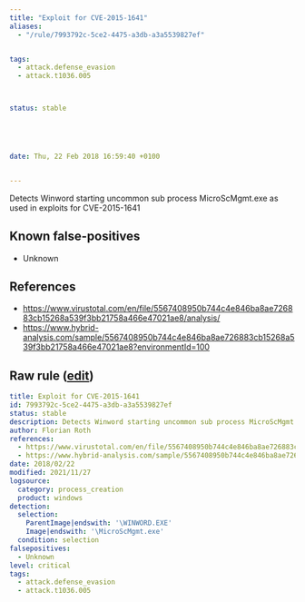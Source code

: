 ```yaml
---
title: "Exploit for CVE-2015-1641"
aliases:
  - "/rule/7993792c-5ce2-4475-a3db-a3a5539827ef"


tags:
  - attack.defense_evasion
  - attack.t1036.005



status: stable





date: Thu, 22 Feb 2018 16:59:40 +0100


---
```


Detects Winword starting uncommon sub process MicroScMgmt.exe as used in exploits for CVE-2015-1641

<!--more-->


## Known false-positives

* Unknown



## References

* https://www.virustotal.com/en/file/5567408950b744c4e846ba8ae726883cb15268a539f3bb21758a466e47021ae8/analysis/
* https://www.hybrid-analysis.com/sample/5567408950b744c4e846ba8ae726883cb15268a539f3bb21758a466e47021ae8?environmentId=100


## Raw rule ([edit](https://github.com/SigmaHQ/sigma/edit/master/rules/windows/process_creation/proc_creation_win_exploit_cve_2015_1641.yml))
```yaml
title: Exploit for CVE-2015-1641
id: 7993792c-5ce2-4475-a3db-a3a5539827ef
status: stable
description: Detects Winword starting uncommon sub process MicroScMgmt.exe as used in exploits for CVE-2015-1641
author: Florian Roth
references:
  - https://www.virustotal.com/en/file/5567408950b744c4e846ba8ae726883cb15268a539f3bb21758a466e47021ae8/analysis/
  - https://www.hybrid-analysis.com/sample/5567408950b744c4e846ba8ae726883cb15268a539f3bb21758a466e47021ae8?environmentId=100
date: 2018/02/22
modified: 2021/11/27
logsource:
  category: process_creation
  product: windows
detection:
  selection:
    ParentImage|endswith: '\WINWORD.EXE'
    Image|endswith: '\MicroScMgmt.exe'
  condition: selection
falsepositives:
  - Unknown
level: critical
tags:
  - attack.defense_evasion
  - attack.t1036.005

```
